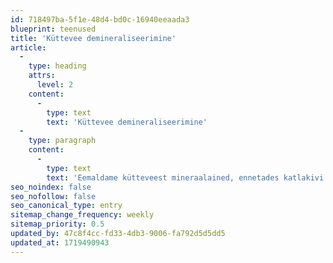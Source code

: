 ```yaml
---
id: 718497ba-5f1e-48d4-bd0c-16940eeaada3
blueprint: teenused
title: 'Küttevee demineraliseerimine'
article:
  -
    type: heading
    attrs:
      level: 2
    content:
      -
        type: text
        text: 'Küttevee demineraliseerimine'
  -
    type: paragraph
    content:
      -
        type: text
        text: 'Eemaldame kütteveest mineraalained, ennetades katlakivi ja korrosiooni teket.'
seo_noindex: false
seo_nofollow: false
seo_canonical_type: entry
sitemap_change_frequency: weekly
sitemap_priority: 0.5
updated_by: 47c8f4cc-fd33-4db3-9006-fa792d5d5dd5
updated_at: 1719490943
---
```

